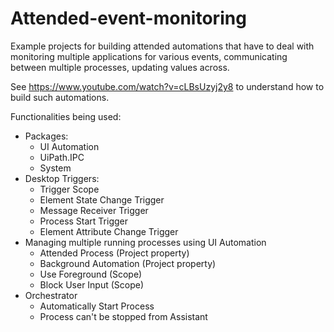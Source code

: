 # Attended-event-monitoring

Example projects for building attended automations that have to deal with monitoring multiple applications for various events, communicating between multiple processes, updating values across.

See https://www.youtube.com/watch?v=cLBsUzyj2y8 to understand how to build such automations.

Functionalities being used:
* Packages:
    * UI Automation
    * UiPath.IPC
    * System
* Desktop Triggers:
    * Trigger Scope
    * Element State Change Trigger
    * Message Receiver Trigger
    * Process Start Trigger
    * Element Attribute Change Trigger
* Managing multiple running processes using UI Automation 
    * Attended Process (Project property)
    * Background Automation (Project property)
    * Use Foreground (Scope)
    * Block User Input (Scope) 
* Orchestrator
    * Automatically Start Process
    * Process can't be stopped from Assistant
